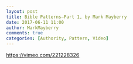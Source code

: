 ```yaml
---
layout: post
title: Bible Patterns—Part 1, by Mark Mayberry
date: 2017-06-11 11:00
author: MarkMayberry
comments: true
categories: [Authority, Pattern, Video]
---
```

https://vimeo.com/221228326

